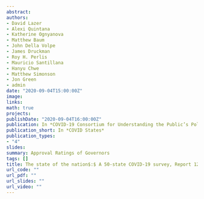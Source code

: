 ```yaml
---
abstract: 
authors:
- David Lazer
- Alexi Quintana
- Katherine Ognyanova
- Matthew Baum
- John Della Volpe
- James Druckman
- Roy H. Perlis
- Mauricio Santillana
- Hanyu Chwe
- Matthew Simonson
- Jon Green
- admin
date: "2020-09-04T15:00:00Z"
image:
links:
math: true
projects:
publishDate: "2020-09-04T16:00:00Z"
publication: In *COVID-19 Consortium for Understanding the Public’s Policy Preferences Across States*
publication_short: In *COVID States*
publication_types:
- "4"
slides: 
summary: Approval Ratings of Governors
tags: []
title: The state of the nation$:$ A 50-state COVID-19 survey, Report 12$:$ Executive Approval Update
url_code: ""
url_pdf: ""
url_slides: ""
url_video: ""
---
```


